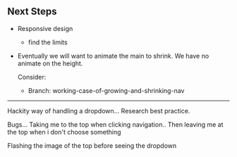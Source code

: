 ## Next Steps

- Responsive design
  - find the limits
- Eventually we will want to animate the main to shrink. We have no animate on the height.

  Consider:

  - Branch: working-case-of-growing-and-shrinking-nav

---

Hackity way of handling a dropdown...
Research best practice.

Bugs...
Taking me to the top when clicking navigation..
Then leaving me at the top when i don't choose something

Flashing the image of the top before seeing the dropdown
